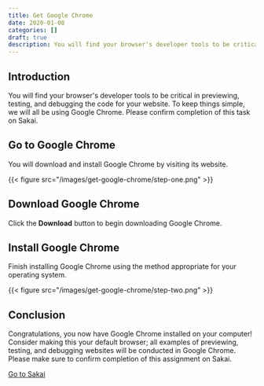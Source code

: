```yaml
---
title: Get Google Chrome
date: 2020-01-08
categories: []
draft: true
description: You will find your browser's developer tools to be critical in previewing, testing, and debugging the code for your website. To keep things simple, we will all be using Google Chrome. Please confirm completion of this task on Sakai.
---
```


## Introduction

You will find your browser's developer tools to be critical in previewing, testing, and debugging the code for your website. To keep things simple, we will all be using Google Chrome. Please confirm completion of this task on Sakai.

## Go to Google Chrome

You will download and install Google Chrome by visiting its website.

{{< figure src="/images/get-google-chrome/step-one.png" >}}

## Download Google Chrome

Click the **Download** button to begin downloading Google Chrome.

## Install Google Chrome

Finish installing Google Chrome using the method appropriate for your operating system.

{{< figure src="/images/get-google-chrome/step-two.png" >}}

## Conclusion

Congratulations, you now have Google Chrome installed on your computer! Consider making this your default browser; all examples of previewing, testing, and debugging websites will be conducted in Google Chrome. Please make sure to confirm completion of this assignment on Sakai.

[Go to Sakai](https://sakai.unc.edu)
